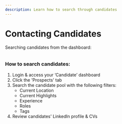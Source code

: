 ```yaml
---
description: Learn how to search through candidates
---
```


# Contacting Candidates

Searching candidates from the dashboard:

<figure><img src="../../.gitbook/assets/https___techtree.dev_dashboard_company_candidates - 12 January 2023 (1).gif" alt=""><figcaption></figcaption></figure>

### How to search candidates:

1. Login & access your ‘Candidate’ dashboard
2. Click the 'Prospects' tab
3. Search the candidate pool with the following filters:
   * Current Location
   * Current Highlights
   * Experience
   * Roles
   * Tags
4. Review candidates' LinkedIn profile & CVs&#x20;
